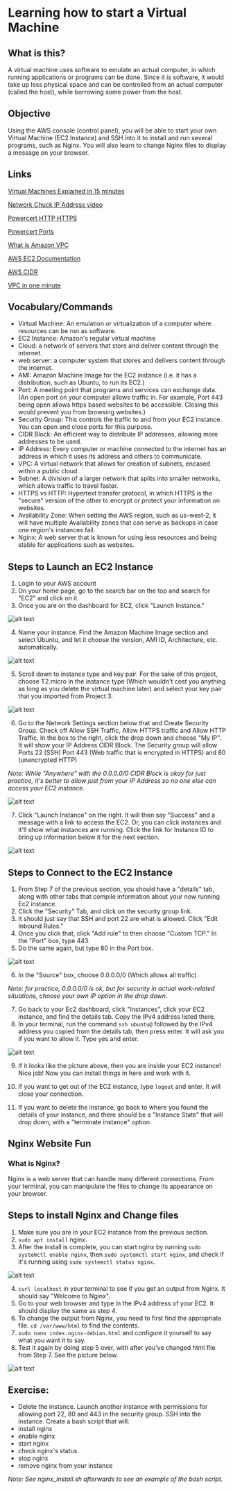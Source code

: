 # Learning how to start a Virtual Machine
## What is this?
A virtual machine uses software to emulate an actual computer, in which running applications or programs can be done. Since it is software, it would take up less physical space and can be controlled from an actual computer (called the host), while borrowing some power from the host.

## Objective
Using the AWS console (control panel), you will be able to start your own Virtual Machine (EC2 Instance) and SSH into it to install and run several programs, such as Nginx. You will also learn to change Nginx files to display a message on your browser.

## Links
[Virtual Machines Explained in 15 minutes](https://www.youtube.com/watch?v=mQP0wqNT_DI)

[Network Chuck IP Address video](https://www.youtube.com/watch?v=5WfiTHiU4x8&list=PLIhvC56v63IKrRHh3gvZZBAGvsvOhwrRF&index=1)

[Powercert HTTP HTTPS](https://www.youtube.com/watch?v=hExRDVZHhig)

[Powercert Ports](https://www.youtube.com/watch?v=g2fT-g9PX9o)

[What is Amazon VPC](https://www.youtube.com/watch?v=WfCmi3vTVkY)

[AWS EC2 Documentation](https://docs.aws.amazon.com/AWSEC2/latest/UserGuide/concepts.html)

[AWS CIDR](https://aws.amazon.com/what-is/cidr/)

[VPC in one minute](https://www.youtube.com/watch?v=hS_uvz4ohbo)

## Vocabulary/Commands
- Virtual Machine: An emulation or virtualization of a computer where resources can be run as software.
- EC2 Instance: Amazon's regular virtual machine
- Cloud: a network of servers that store and deliver content through the internet.
- web server: a computer system that stores and delivers content through the internet.
- AMI: Amazon Machine Image for the EC2 instance (i.e. it has a distribution, such as Ubuntu, to run its EC2.)
- Port: A meeting point that programs and services can exchange data. (An open port on your computer allows traffic in. For example, Port 443 being open allows https based websites to be accessible. Closing this would prevent you from browsing websites.)
- Security Group: This controls the traffic to and from your EC2 instance. You can open and close ports for this purpose.
- CIDR Block: An efficient way to distribute IP addresses, allowing more addresses to be used.
- IP Address: Every computer or machine connected to the internet has an address in which it uses its address and others to communicate.
- VPC: A virtual network that allows for creation of subnets, encased within a public cloud.
- Subnet: A division of a larger network that splits into smaller networks, which allows traffic to travel faster.
- HTTPS vs HTTP: Hypertext transfer protocol, in which HTTPS is the "secure" version of the other to encrypt or protect your information on websites.
- Availability Zone: When setting the AWS region, such as us-west-2, it will have multiple Availability zones that can serve as backups in case one region's instances fail.
- Nginx: A web server that is known for using less resources and being stable for applications such as websites.



## Steps to Launch an EC2 Instance
1. Login to your AWS account
2. On your home page, go to the search bar on the top and search for "EC2" and click on it.
3. Once you are on the dashboard for EC2, click "Launch Instance."

![alt text](<ec2 dashboard1.jpg>)

4. Name your instance. Find the Amazon Machine Image section and select Ubuntu, and let it choose the version, AMI ID, Architecture, etc. automatically.

![alt text](AMI.jpg)

5. Scroll down to instance type and key pair. For the sake of this project, choose T2.micro in the instance type (Which wouldn't cost you anything as long as you delete the virtual machine later) and select your key pair that you imported from Project 3.

![alt text](<instance type and key pair.jpg>)

6. Go to the Network Settings section below that and Create Security Group. Check off Allow SSH Traffic, Allow HTTPS traffic and Allow HTTP Traffic. In the box to the right, click the drop down and choose "My IP". It will show your IP Address CIDR Block. The Security group will allow Ports 22 (SSH) Port 443 (Web traffic that is encrypted in HTTPS) and 80 (unencrypted HTTP)

_Note: While "Anywhere" with the 0.0.0.0/0 CIDR Block is okay for just practice, it's better to allow just from your IP Address so no one else can access your EC2 instance._

![alt text](<Network Settings.jpg>)

7. Click "Launch Instance" on the right. It will then say "Success" and a message with a link to access the EC2. Or, you can click instances and it'll show what instances are running. Click the link for Instance ID to bring up information below it for the next section.

![alt text](<instance info.jpg>)

## Steps to Connect to the EC2 Instance

1. From Step 7 of the previous section, you should have a "details" tab, along with other tabs that compile information about your now running Ec2 instance.
2. Click the "Security" Tab, and click on the security group link.
3. It should just say that SSH and port 22 are what is allowed. Click "Edit Inbound Rules."
4. Once you click that, click "Add rule" to then choose "Custom TCP." In the "Port" box, type 443.
5. Do the same again, but type 80 in the Port box.

![alt text](<inbound rules1.jpg>)

6. In the "Source" box, choose 0.0.0.0/0 (Which allows all traffic)

_Note: for practice, 0.0.0.0/0 is ok, but for security in actual work-related situations, choose your own IP option in the drop down._

7. Go back to your Ec2 dashboard, click "Instances", click your EC2 instance, and find the details tab. Copy the IPv4 address listed there.
8. In your terminal, run the command ```ssh ubuntu@``` followed by the IPv4 address you copied from the details tab, then press enter. It will ask you if you want to allow it. Type yes and enter.

![alt text](<ssh into ec2.jpg>)

9. If it looks like the picture above, then you are inside your EC2 instance! Nice job! Now you can install things in here and work with it.

10. If you want to get out of the EC2 instance, type ```logout``` and enter. It will close your connection.
11. If you want to delete the instance, go back to where you found the details of your instance, and there should be a "Instance State" that will drop down, with a "terminate instance" option.

## Nginx Website Fun

### What is Nginx?
Nginx is a web server that can handle many different connections. From your terminal, you can manipulate the files to change its appearance on your browser.

## Steps to install Nginx and Change files
1. Make sure you are in your EC2 instance from the previous section.
2. ```sudo apt install``` nginx.
3. After the install is complete, you can start nginx by running ```sudo systemctl enable nginx```, then ```sudo systemctl start nginx```, and check if it's running using ```sudo systemctl status nginx```.

![alt text](<nginx status.jpg>)

4. ```curl localhost``` in your terminal to see if you get an output from Nginx. It should say "Welcome to Nginx".
5. Go to your web browser and type in the IPv4 address of your EC2. It should display the same as step 4.
6. To change the output from Nginx, you need to first find the appropriate file. ```cd /var/www/html``` to find the contents. 
7. ```sudo nano index.nginx-debian.html``` and configure it yourself to say what you want it to say.
8. Test it again by doing step 5 over, with after you've changed html file from Step 7. See the picture below.

![alt text](<Changed Nginx text .jpg>)

## Exercise:
- Delete the instance. Launch another instance with permissions for allowing port 22, 80 and 443 in the security group. SSH into the instance. Create a bash script that will:
- install nginx
- enable nginx
- start nginx
- check nginx's status
- stop nginx
- remove nginx from your instance

_Note: See nginx_install.sh afterwards to see an example of the bash script._